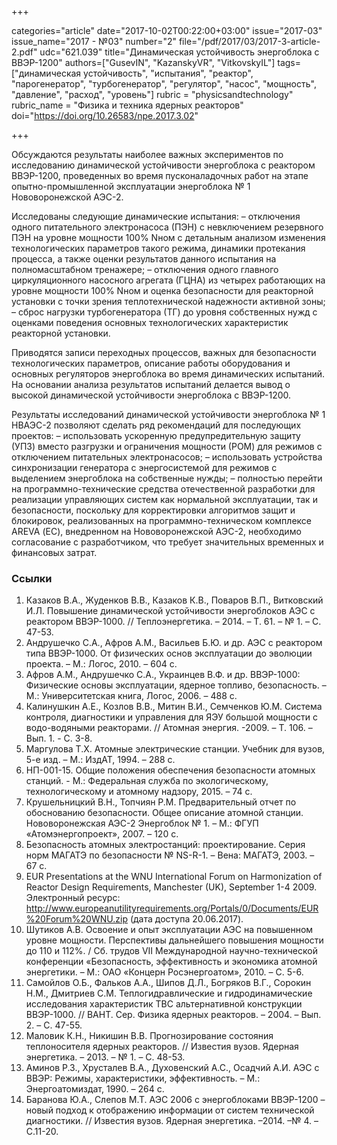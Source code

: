 +++

categories="article"
date="2017-10-02T00:22:00+03:00"
issue="2017-03"
issue_name="2017 - №03"
number="2"
file="/pdf/2017/03/2017-3-article-2.pdf"
udc="621.039"
title="Динамическая устойчивость энергоблока с ВВЭР-1200"
authors=["GusevIN", "KazanskyVR", "VitkovskyIL"]
tags=["динамическая устойчивость", "испытания", "реактор", "парогенератор", "турбогенератор", "регулятор", "насос", "мощность", "давление", "расход", "уровень"]
rubric = "physicsandtechnology"
rubric_name = "Физика и техника ядерных реакторов"
doi="https://doi.org/10.26583/npe.2017.3.02"

+++

Обсуждаются результаты наиболее важных экспериментов по исследованию динамической устойчивости энергоблока с реактором ВВЭР-1200, проведенных во время пусконаладочных работ на этапе опытно-промышленной эксплуатации энергоблока № 1 Нововоронежской АЭС-2.

Исследованы следующие динамические испытания:
– отключения одного питательного электронасоса (ПЭН) с невключением резервного ПЭН на уровне мощности 100% Nном с детальным анализом изменения технологических параметров такого режима, динамики протекания процесса, а также оценки результатов данного испытания на полномасштабном тренажере;
– отключения одного главного циркуляционного насосного агрегата (ГЦНА) из четырех работающих на уровне мощности 100% Nном и оценка безопасности для реакторной установки с точки зрения теплотехнической надежности активной зоны;
– сброс нагрузки турбогенератора (ТГ) до уровня собственных нужд с оценками поведения основных технологических характеристик реакторной установки.

Приводятся записи переходных процессов, важных для безопасности технологических параметров, описание работы оборудования и основных регуляторов энергоблока во время динамических испытаний. На основании анализа результатов испытаний делается вывод о высокой динамической устойчивости энергоблока с ВВЭР-1200.

Результаты исследований динамической устойчивости энергоблока № 1 НВАЭС-2 позволяют сделать ряд рекомендаций для последующих проектов:
– использовать ускоренную предупредительную защиту (УПЗ) вместо разгрузки и ограничения мощности (РОМ) для режимов с отключением питательных электронасосов;
– использовать устройства синхронизации генератора с энергосистемой для режимов с выделением энергоблока на собственные нужды;
– полностью перейти на программно-технические средства отечественной разработки для реализации управляющих систем как нормальной эксплуатации, так и безопасности, поскольку для корректировки алгоритмов защит и блокировок, реализованных на программно-техническом комплексе AREVA (ЕС), внедренном на Нововоронежской АЭС-2, необходимо согласование с разработчиком, что требует значительных временных и финансовых затрат.

### Ссылки

1. Казаков В.А., Жуденков В.В., Казаков К.В., Поваров В.П., Витковский И.Л. Повышение динамической устойчивости энергоблоков АЭС с реактором ВВЭР-1000. // Теплоэнергетика. – 2014. – Т. 61. – № 1. – С. 47-53.
2. Андрушечко С.А., Афров А.М., Васильев Б.Ю. и др. АЭС с реактором типа ВВЭР-1000. От физических основ эксплуатации до эволюции проекта. – М.: Логос, 2010. – 604 с.
3. Афров А.М., Андрушечко С.А., Украинцев В.Ф. и др. ВВЭР-1000: Физические основы эксплуатации, ядерное топливо, безопасность. – М.: Университетская книга, Логос, 2006. – 488 с.
4. Калинушкин А.Е., Козлов В.В., Митин В.И., Семченков Ю.М. Система контроля, диагностики и управления для ЯЭУ большой мощности с водо-водяными реакторами. // Атомная энергия. -2009. – Т. 106. – Вып. 1. - С. 3-8.
5. Маргулова Т.Х. Атомные электрические станции. Учебник для вузов, 5-е изд. – М.: ИздАТ, 1994. – 288 с.
6. НП-001-15. Общие положения обеспечения безопасности атомных станций. - М.: Федеральная служба по экологическому, технологическому и атомному надзору, 2015. – 74 с.
7. Крушельницкий В.Н., Топчиян Р.М. Предварительный отчет по обоснованию безопасности. Общее описание атомной станции. Нововоронежская АЭС-2 Энергоблок № 1. – М.: ФГУП «Атомэнергопроект», 2007. – 120 c.
8. Безопасность атомных электростанций: проектирование. Серия норм МАГАТЭ по безопасности № NS-R-1. – Вена: МАГАТЭ, 2003. – 67 c.
9. EUR Presentations at the WNU International Forum on Harmonization of Reactor Design Requirements, Manchester (UK), September 1-4 2009. Электронный ресурс: http://www.europeanutilityrequirements.org/Portals/0/Documents/EUR%20Forum%20WNU.zip (дата доступа 20.06.2017).
10. Шутиков А.В. Освоение и опыт эксплуатации АЭС на повышенном уровне мощности. Перспективы дальнейшего повышения мощности до 110 и 112%. / Сб. трудов VII Международной научно-технической конференции «Безопасность, эффективность и экономика атомной энергетики. – М.: ОАО «Концерн Росэнергоатом», 2010. – С. 5-6.
11. Самойлов О.Б., Фальков А.А., Шипов Д.Л., Богряков В.Г., Сорокин Н.М., Дмитриев С.М. Теплогидравлические и гидродинамические исследования характеристик ТВС альтернативной конструкции ВВЭР-1000. // ВАНТ. Сер. Физика ядерных реакторов. – 2004. – Вып. 2. – С. 47-55.
12. Маловик К.Н., Никишин В.В. Прогнозирование состояния теплоносителя ядерных реакторов. // Известия вузов. Ядерная энергетика. – 2013. – № 1. – С. 48-53.
13. Аминов Р.З., Хрусталев В.А., Духовенский А.С., Осадчий А.И. АЭС с ВВЭР: Режимы, характеристики, эффективность. – М.: Энергоатомиздат, 1990. – 264 с.
14. Баранова Ю.А., Слепов М.Т. АЭС 2006 с энергоблоками ВВЭР-1200 – новый подход к отображению информации от систем технической диагностики. // Известия вузов. Ядерная энергетика. –2014. –№ 4. – С.11-20.